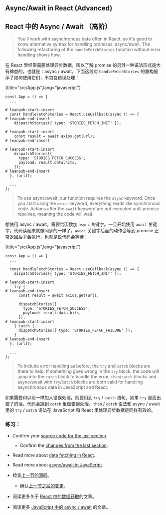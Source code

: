 ## Async/Await in React (Advanced)

## React 中的 Async / Await （高阶）

> You'll work with asynchronous data often in React, so it's good to know alternative syntax for handling promises: async/await. The following refactoring of the `handleFetchStories` function without error handling shows how:

在 React 里经常需要处理异步数据，所以了解 promise 的另外一种语法形式是大有裨益的，也就是：async / await。下面这段对 `handleFetchStories` 的重构展示了如何使用它们，不包含错误处理：

{title="src/App.js",lang="javascript"}
~~~~~~~
const App = () => {
  ...

# leanpub-start-insert
  const handleFetchStories = React.useCallback(async () => {
# leanpub-end-insert
    dispatchStories({ type: 'STORIES_FETCH_INIT' });

# leanpub-start-insert
    const result = await axios.get(url);
# leanpub-end-insert

# leanpub-start-insert
    dispatchStories({
      type: 'STORIES_FETCH_SUCCESS',
      payload: result.data.hits,
    });
# leanpub-end-insert
  }, [url]);

  ...
};
~~~~~~~

> To use async/await, our function requires the `async` keyword. Once you start using the `await` keyword, everything reads like synchronous code. Actions after the `await` keyword are not executed until promise resolves, meaning the code will wait.

想使用 async / await，需要给函数加 `async` 关键字。一旦开始使用 `await` 关键字，代码读起来就像同步的一样了。`await` 关键字后面的动作会等到 promise 正常返回后才会执行，也就是说代码会等待：

{title="src/App.js",lang="javascript"}
~~~~~~~
const App = () => {
  ...

  const handleFetchStories = React.useCallback(async () => {
    dispatchStories({ type: 'STORIES_FETCH_INIT' });

# leanpub-start-insert
    try {
# leanpub-end-insert
      const result = await axios.get(url);

      dispatchStories({
        type: 'STORIES_FETCH_SUCCESS',
        payload: result.data.hits,
      });
# leanpub-start-insert
    } catch {
      dispatchStories({ type: 'STORIES_FETCH_FAILURE' });
    }
# leanpub-end-insert
  }, [url]);

  ...
};
~~~~~~~

> To include error handling as before, the `try` and `catch` blocks are there to help. If something goes wrong in the `try` block,  the code will jump into the `catch` block to handle the error. `then`/`catch` blocks and async/await with `try`/`catch` blocks are both valid for handling asynchronous data in JavaScript and React.

如果需要和以前一样加入错误处理，则要用到 `try` / `catch` 语句。如果 `try` 里面出错了的话，代码会跳到 `catch` 里做错误处理。`then` / `catch` 语法和 async / await 里的 `try` / `catch` 语法在 JavaScript 和 React 里处理异步数据是同样有效的。

### 练习：

* Confirm your [source code for the last section](https://codesandbox.io/s/github/the-road-to-learn-react/hacker-stories/tree/hs/Async-Await-in-React).
  * Confirm the [changes from the last section](https://github.com/the-road-to-learn-react/hacker-stories/compare/hs/Third-Party-Libraries-in-React...hs/Async-Await-in-React?expand=1).
* Read more about [data fetching in React](https://www.robinwieruch.de/react-hooks-fetch-data).
* Read more about [async/await in JavaScript](https://developer.mozilla.org/en-US/docs/Web/JavaScript/Reference/Statements/async_function).

* 检查[上一节的源码](https://codesandbox.io/s/github/the-road-to-learn-react/hacker-stories/tree/hs/Async-Await-in-React)。
	* 确认[上一节之后的变更](https://github.com/the-road-to-learn-react/hacker-stories/compare/hs/Third-Party-Libraries-in-React...hs/Async-Await-in-React?expand=1)。
* 阅读更多关于 [React 中的数据获取](https://www.robinwieruch.de/react-hooks-fetch-data)的文章。
* 阅读更多 [JavaScript 中的 async / await](https://developer.mozilla.org/en-US/docs/Web/JavaScript/Reference/Statements/async_function) 的文章。